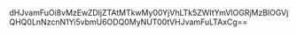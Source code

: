 dHJvamFuOi8vMzEwZDljZTAtMTkwMy00YjVhLTk5ZWItYmVlOGRjMzBlOGVjQHQ0LnNzcnN1Yi5vbmU6ODQ0MyNUT00tVHJvamFuLTAxCg==
